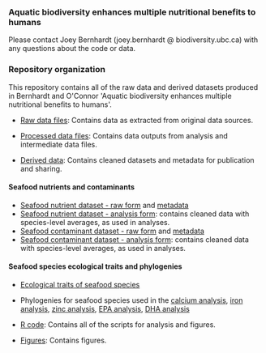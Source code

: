 ### Aquatic biodiversity enhances multiple nutritional benefits to humans

Please contact Joey Bernhardt (joey.bernhardt @ biodiversity.ubc.ca) with any questions about the code or data.

### Repository organization

This repository contains all of the raw data and derived datasets produced in Bernhardt and O'Connor 'Aquatic biodiversity enhances multiple nutritional benefits to humans'. 


* [Raw data files](https://github.com/JoeyBernhardt/Nutrient_analysis/tree/master/data): Contains data as extracted from original data sources.

* [Processed data files](https://github.com/JoeyBernhardt/Nutrient_analysis/tree/master/data-processed): Contains data outputs from analysis and intermediate data files.

* [Derived data](https://github.com/JoeyBernhardt/Nutrient_analysis/tree/master/data-to-share): Contains cleaned datasets and metadata for publication and sharing.

#### Seafood nutrients and contaminants
  * [Seafood nutrient dataset - raw form](https://github.com/JoeyBernhardt/Nutrient_analysis/blob/master/data-to-share/global-seafood-nutrient-dataset-raw.csv) and [metadata](https://github.com/JoeyBernhardt/Nutrient_analysis/blob/master/data-to-share/global-seafood-metadata.txt)
  * [Seafood nutrient dataset - analysis form](https://github.com/JoeyBernhardt/Nutrient_analysis/blob/master/data-to-share/global-seafood-nutrient-data-for-analysis.csv): contains cleaned data with species-level averages, as used in analyses.
  * [Seafood contaminant dataset - raw form](https://github.com/JoeyBernhardt/Nutrient_analysis/blob/master/data-to-share/seafood-contaminant-data-cleaned.csv) and [metadata](https://github.com/JoeyBernhardt/Nutrient_analysis/blob/master/data-to-share/seafood-contaminant-metadata.txt)
  * [Seafood contaminant dataset - analysis form](https://github.com/JoeyBernhardt/Nutrient_analysis/blob/master/data-to-share/global-seafood-nutrient-data-for-analysis.csv): contains cleaned data with species-level averages, as used in analyses.

#### Seafood species ecological traits and phylogenies

 * [Ecological traits of seafood species](https://github.com/JoeyBernhardt/Nutrient_analysis/blob/master/data-to-share/seafood-species-ecological-traits.csv)
 * Phylogenies for seafood species used in the [calcium analysis](https://github.com/JoeyBernhardt/Nutrient_analysis/blob/master/data-to-share/calcium-seafood-species-all-tissues.tre), [iron analysis](https://github.com/JoeyBernhardt/Nutrient_analysis/blob/master/data-to-share/iron-seafood-species-all-tissues.tre), [zinc analysis](https://github.com/JoeyBernhardt/Nutrient_analysis/blob/master/data-to-share/zinc-seafood-species-all-tissues.tre), [EPA analysis](https://github.com/JoeyBernhardt/Nutrient_analysis/blob/master/data-to-share/epa-seafood-species-all-tissues.tre), [DHA analysis](https://github.com/JoeyBernhardt/Nutrient_analysis/blob/master/data-to-share/dha-seafood-species-all-tissues.tre)

* [R code](https://github.com/JoeyBernhardt/Nutrient_analysis/tree/master/Rscripts): Contains all of the scripts for analysis and figures.


* [Figures](https://github.com/JoeyBernhardt/Nutrient_analysis/tree/master/figures): Contains figures.

